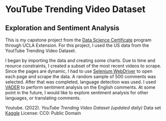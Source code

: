 # YouTube Trending Video Dataset
## Exploration and Sentiment Analysis

This is my capstone project from the [Data Science Certificate](https://www.uclaextension.edu/digital-technology/data-analytics-management/certificate/data-science) program through UCLA Extension. For this project, I used the US data from the YoutTube Trending Video Dataset.

I began by importing the data and creating some charts. Due to time and reource constraints, I created a subset of the most recent videos to scrape. Since the pages are dynamic, I had to use [Selenium WebDriver](https://www.selenium.dev/documentation/webdriver/) to open each page and scrape the data. A random sample of 500 comments was selected. After that was completed, language detection was used. I used [VADER](https://github.com/Holek/vader_sentiment) to perform sentiment analysis on the English comments. At some point in the future, I would like to explore sentiment analysis for other languages, or translating comments.

Youtube. (2022). *YouTube Trending Video Dataset (updated daily)* Data set [Kaggle](https://doi.org/10.34740/KAGGLE/DSV/4536214) License: CC0: Public Domain